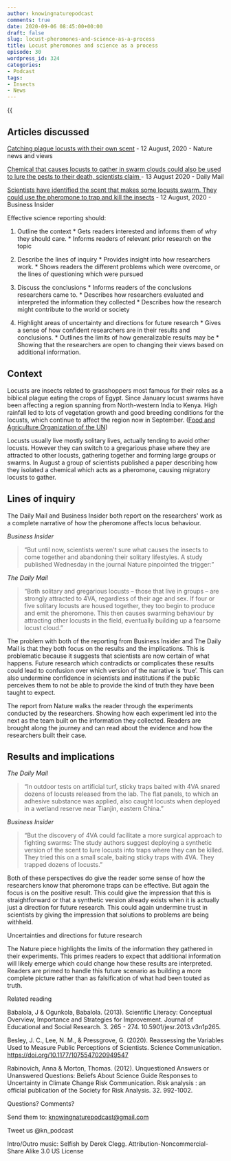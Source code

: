 ```yaml
---
author: knowingnaturepodcast
comments: true
date: 2020-09-06 08:45:00+00:00
draft: false
slug: locust-pheromones-and-science-as-a-process
title: Locust pheromones and science as a process
episode: 30
wordpress_id: 324
categories:
- Podcast
tags:
- Insects
- News
---
```


{{<audio src="https://mcdn.podbean.com/mf/web/a9fv89/Ep_30_-_Locust_pheromones_and_science_as_a_process705jq.mp3" >}}

## Articles discussed

[Catching plague locusts with their own scent](https://www.nature.com/articles/d41586-020-02264-x) \- 12 August, 2020 - Nature news and views

[Chemical that causes locusts to gather in swarm clouds could also be used to lure the pests to their death, scientists claim ](https://www.dailymail.co.uk/sciencetech/article-8622673/The-pheromone-causes-locusts-swarm-revealed.html)\- 13 August 2020 - Daily Mail

[Scientists have identified the scent that makes some locusts swarm. They could use the pheromone to trap and kill the insects](https://www.businessinsider.com/locust-swarms-controlled-killed-using-own-scent-2020-8?r=US&IR=T) \- 12 August, 2020 - Business Insider 

Effective science reporting should:

  1. Outline the context
    * Gets readers interested and informs them of why they should care.
    * Informs readers of relevant prior research on the topic

  2. Describe the lines of inquiry
    * Provides insight into how researchers work. 
    * Shows readers the different problems which were overcome, or the lines of questioning which were pursued

  3. Discuss the conclusions
    * Informs readers of the conclusions researchers came to.
    * Describes how researchers evaluated and interpreted the information they collected
    * Describes how the research might contribute to the world or society

  4. Highlight areas of uncertainty and directions for future research
    * Gives a sense of how confident researchers are in their results and conclusions.
    * Outlines the limits of how generalizable results may be
    * Showing that the researchers are open to changing their views based on additional information.

## Context

Locusts are insects related to grasshoppers most famous for their roles as a biblical plague eating the crops of Egypt. Since January locust swarms have been affecting a region spanning from North-western India to Kenya. High rainfall led to lots of vegetation growth and good breeding conditions for the locusts, which continue to affect the region now in September. ([Food and Agriculture Organization of the UN](http://www.fao.org/ag/locusts/en/info/info/index.html)) 

Locusts usually live mostly solitary lives, actually tending to avoid other
locusts. However they can switch to a gregarious phase where they are
attracted to other locusts, gathering together and forming large groups or
swarms. In August a group of scientists published a paper describing how they
isolated a chemical which acts as a pheromone, causing migratory locusts to
gather.

## Lines of inquiry

The Daily Mail and Business Insider both report on the researchers' work as a
complete narrative of how the pheromone affects locus behaviour.

_Business Insider_

> “But until now, scientists weren't sure what causes the insects to come
> together and abandoning their solitary lifestyles. A study published
> Wednesday in the journal Nature pinpointed the trigger:”

_The Daily Mail_

> “Both solitary and gregarious locusts – those that live in groups – are
> strongly attracted to 4VA, regardless of their age and sex. If four or five
> solitary locusts are housed together, they too begin to produce and emit the
> pheromone. This then causes swarming behaviour by attracting other locusts
> in the field, eventually building up a fearsome locust cloud.”

The problem with both of the reporting from Business Insider and The Daily
Mail is that they both focus on the results and the implications. This is
problematic because it suggests that scientists are now certain of what
happens. Future research which contradicts or complicates these results could
lead to confusion over which version of the narrative is ‘true’. This can also
undermine confidence in scientists and institutions if the public perceives
them to not be able to provide the kind of truth they have been taught to
expect.

The report from Nature walks the reader through the experiments conducted by
the researchers. Showing how each experiment led into the next as the team
built on the information they collected. Readers are brought along the journey
and can read about the evidence and how the researchers built their case.

## Results and implications

_The Daily Mail_

> “In outdoor tests on artificial turf, sticky traps baited with 4VA snared
> dozens of locusts released from the lab. The flat panels, to which an
> adhesive substance was applied, also caught locusts when deployed in a
> wetland reserve near Tianjin, eastern China.”

_Business Insider_

> “But the discovery of 4VA could facilitate a more surgical approach to
> fighting swarms: The study authors suggest deploying a synthetic version of
> the scent to lure locusts into traps where they can be killed. They tried
> this on a small scale, baiting sticky traps with 4VA. They trapped dozens of
> locusts.”

Both of these perspectives do give the reader some sense of how the
researchers know that pheromone traps can be effective. But again the focus is
on the positive result. This could give the impression that this is
straightforward or that a synthetic version already exists when it is actually
just a direction for future research. This could again undermine trust in
scientists by giving the impression that solutions to problems are being
withheld.  

Uncertainties and directions for future research

The Nature piece highlights the limits of the information they gathered in
their experiments. This primes readers to expect that additional information
will likely emerge which could change how these results are interpreted.
Readers are primed to handle this future scenario as building a more complete
picture rather than as falsification of what had been touted as truth.

Related reading

Babalola, J & Ogunkola, Babalola. (2013). Scientific Literacy: Conceptual
Overview, Importance and Strategies for Improvement. Journal of Educational
and Social Research. 3. 265 - 274. 10.5901/jesr.2013.v3n1p265.

Besley, J. C., Lee, N. M., & Pressgrove, G. (2020). Reassessing the Variables
Used to Measure Public Perceptions of Scientists. Science Communication.
https://doi.org/10.1177/1075547020949547

Rabinovich, Anna & Morton, Thomas. (2012). Unquestioned Answers or Unanswered
Questions: Beliefs About Science Guide Responses to Uncertainty in Climate
Change Risk Communication. Risk analysis : an official publication of the
Society for Risk Analysis. 32. 992-1002.

Questions? Comments?

Send them to: knowingnaturepodcast@gmail.com

Tweet us @kn_podcast

Intro/Outro music: Selfish by Derek Clegg. Attribution-Noncommercial-Share
Alike 3.0 US License

